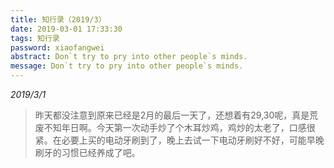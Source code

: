 ```yaml
---
title: 知行录（2019/3）
date: 2019-03-01 17:33:30
tags: 知行录
password: xiaofangwei
abstract: Don`t try to pry into other people`s minds.
message: Don`t try to pry into other people`s minds.
---
```


*2019/3/1*

> 昨天都没注意到原来已经是2月的最后一天了，还想着有29,30呢，真是荒废不知年日啊。今天第一次动手炒了个木耳炒鸡，鸡炒的太老了，口感很紧。在必要上买的电动牙刷到了，晚上去试一下电动牙刷好不好，可能早晚刷牙的习惯已经养成了吧。